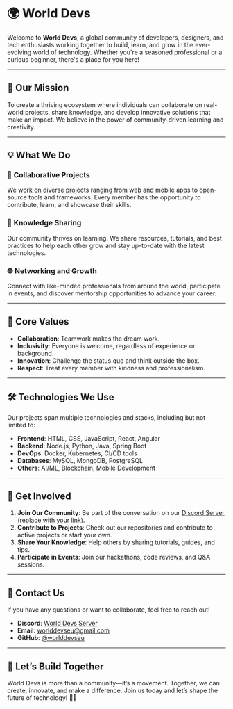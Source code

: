 # 🌍 **World Devs**

Welcome to **World Devs**, a global community of developers, designers, and tech enthusiasts working together to build, learn, and grow in the ever-evolving world of technology. Whether you're a seasoned professional or a curious beginner, there's a place for you here!

---

## 🚀 **Our Mission**
To create a thriving ecosystem where individuals can collaborate on real-world projects, share knowledge, and develop innovative solutions that make an impact. We believe in the power of community-driven learning and creativity.

---

## 💡 **What We Do**

### 👥 **Collaborative Projects**
We work on diverse projects ranging from web and mobile apps to open-source tools and frameworks. Every member has the opportunity to contribute, learn, and showcase their skills.

### 📘 **Knowledge Sharing**
Our community thrives on learning. We share resources, tutorials, and best practices to help each other grow and stay up-to-date with the latest technologies.

### 🌐 **Networking and Growth**
Connect with like-minded professionals from around the world, participate in events, and discover mentorship opportunities to advance your career.

---

## 🌟 **Core Values**
- **Collaboration**: Teamwork makes the dream work.
- **Inclusivity**: Everyone is welcome, regardless of experience or background.
- **Innovation**: Challenge the status quo and think outside the box.
- **Respect**: Treat every member with kindness and professionalism.

---

## 🛠️ **Technologies We Use**
Our projects span multiple technologies and stacks, including but not limited to:
- **Frontend**: HTML, CSS, JavaScript, React, Angular
- **Backend**: Node.js, Python, Java, Spring Boot
- **DevOps**: Docker, Kubernetes, CI/CD tools
- **Databases**: MySQL, MongoDB, PostgreSQL
- **Others**: AI/ML, Blockchain, Mobile Development

---

## 🎯 **Get Involved**

1. **Join Our Community**: Be part of the conversation on our [Discord Server](#) (replace with your link).
2. **Contribute to Projects**: Check out our repositories and contribute to active projects or start your own.
3. **Share Your Knowledge**: Help others by sharing tutorials, guides, and tips.
4. **Participate in Events**: Join our hackathons, code reviews, and Q&A sessions.

---

## 💬 **Contact Us**
If you have any questions or want to collaborate, feel free to reach out!
- **Discord**: [World Devs Server](https://discord.gg/Pm2TKw3YfJ)
- **Email**: [worlddevseu@gmail.com](mailto:worlddevseu@gmail.com)
- **GitHub**: [@worlddevseu](https://github.com/worlddevseu)

---

## 🎉 **Let’s Build Together**
World Devs is more than a community—it’s a movement. Together, we can create, innovate, and make a difference. Join us today and let’s shape the future of technology! 🚀✨
